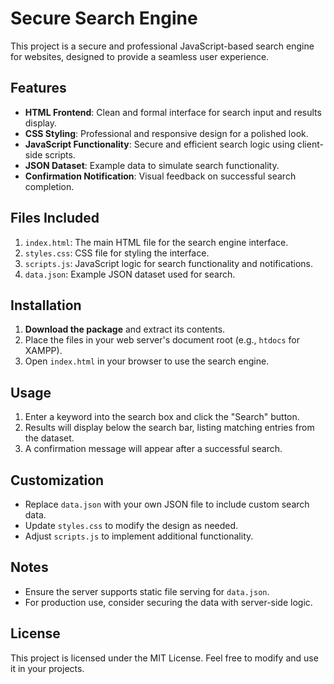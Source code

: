 # Secure Search Engine

This project is a secure and professional JavaScript-based search engine for websites, designed to provide a seamless user experience.

## Features

- **HTML Frontend**: Clean and formal interface for search input and results display.
- **CSS Styling**: Professional and responsive design for a polished look.
- **JavaScript Functionality**: Secure and efficient search logic using client-side scripts.
- **JSON Dataset**: Example data to simulate search functionality.
- **Confirmation Notification**: Visual feedback on successful search completion.

## Files Included

1. `index.html`: The main HTML file for the search engine interface.
2. `styles.css`: CSS file for styling the interface.
3. `scripts.js`: JavaScript logic for search functionality and notifications.
4. `data.json`: Example JSON dataset used for search.

## Installation

1. **Download the package** and extract its contents.
2. Place the files in your web server's document root (e.g., `htdocs` for XAMPP).
3. Open `index.html` in your browser to use the search engine.

## Usage

1. Enter a keyword into the search box and click the "Search" button.
2. Results will display below the search bar, listing matching entries from the dataset.
3. A confirmation message will appear after a successful search.

## Customization

- Replace `data.json` with your own JSON file to include custom search data.
- Update `styles.css` to modify the design as needed.
- Adjust `scripts.js` to implement additional functionality.

## Notes

- Ensure the server supports static file serving for `data.json`.
- For production use, consider securing the data with server-side logic.

## License

This project is licensed under the MIT License. Feel free to modify and use it in your projects.
